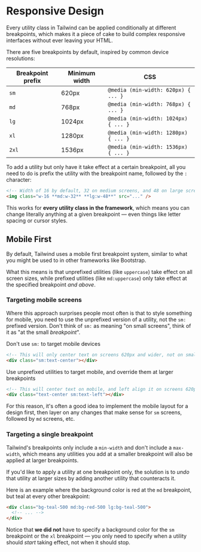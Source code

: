# Responsive Design

Every utility class in Tailwind can be applied conditionally at different breakpoints, which makes it a piece of cake to build complex responsive interfaces without ever leaving your HTML.

There are five breakpoints by default, inspired by common device resolutions:

| Breakpoint prefix | Minimum width | CSS                                  |
| ----------------- | ------------- | ------------------------------------ |
| `sm`              | 620px         | `@media (min-width: 620px) { ... }`  |
| `md`              | 768px         | `@media (min-width: 768px) { ... }`  |
| `lg`              | 1024px        | `@media (min-width: 1024px) { ... }` |
| `xl`              | 1280px        | `@media (min-width: 1280px) { ... }` |
| `2xl`             | 1536px        | `@media (min-width: 1536px) { ... }` |

To add a utility but only have it take effect at a certain breakpoint, all you need to do is prefix the utility with the breakpoint name, followed by the `:` character:

```html
<!-- Width of 16 by default, 32 on medium screens, and 48 on large screens -->
<img class="w-16 **md:w-32** **lg:w-48**" src="..." />
```

This works for **every utility class in the framework**, which means you can change literally anything at a given breakpoint — even things like letter spacing or cursor styles.

## Mobile First

By default, Tailwind uses a mobile first breakpoint system, similar to what you might be used to in other frameworks like Bootstrap.

What this means is that unprefixed utilities (like `uppercase`) take effect on all screen sizes, while prefixed utilities (like `md:uppercase`) only take effect at the specified breakpoint _and above_.

### Targeting mobile screens

Where this approach surprises people most often is that to style something for mobile, you need to use the unprefixed version of a utility, not the `sm:` prefixed version. Don't think of `sm:` as meaning "on small screens", think of it as "at the small _breakpoint_".

Don't use <code className="text-4 font-bold text-gray-800">sm:</code> to target mobile devices

```html
<!-- This will only center text on screens 620px and wider, not on small screens -->
<div class="sm:text-center"></div>
```

Use unprefixed utilities to target mobile, and override them at larger breakpoints

```html
<!-- This will center text on mobile, and left align it on screens 620px and wider -->
<div class="text-center sm:text-left"></div>
```

For this reason, it's often a good idea to implement the mobile layout for a design first, then layer on any changes that make sense for `sm` screens, followed by `md` screens, etc.

### Targeting a single breakpoint

Tailwind's breakpoints only include a `min-width` and don't include a `max-width`, which means any utilities you add at a smaller breakpoint will also be applied at larger breakpoints.

If you'd like to apply a utility at one breakpoint only, the solution is to _undo_ that utility at larger sizes by adding another utility that counteracts it.

Here is an example where the background color is red at the `md` breakpoint, but teal at every other breakpoint:

```html
<div class="bg-teal-500 md:bg-red-500 lg:bg-teal-500">
  <!-- ... -->
</div>
```

Notice that **we did not** have to specify a background color for the `sm` breakpoint or the `xl` breakpoint — you only need to specify when a utility should _start_ taking effect, not when it should stop.
